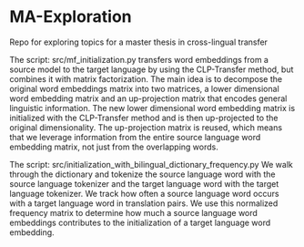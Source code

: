 # MA-Exploration
Repo for exploring topics for a master thesis in cross-lingual transfer

The script: src/mf_initialization.py
transfers word embeddings from a source model to the target language by using the CLP-Transfer method, but combines it
with matrix factorization. The main idea is to decompose the original word embeddings matrix into two matrices, 
a lower dimensional word embedding matrix and an up-projection matrix that encodes general linguistic information.
The new lower dimensional word embedding matrix is initialized with the CLP-Transfer method and is then up-projected
to the original dimensionality. The up-projection matrix is reused, which means that we leverage information from the
entire source language word embedding matrix, not just from the overlapping words.

The script: src/initialization_with_bilingual_dictionary_frequency.py
We walk through the dictionary and tokenize the source language word with the source language tokenizer and the target 
language word with the target language tokenizer. We track how often a source language word occurs with a target 
language word in translation pairs. We use this normalized frequency matrix to determine how much a source language
word embeddings contributes to the initialization of a target language word embedding. 
